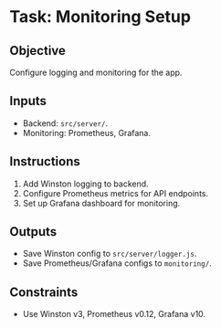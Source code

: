 # Task: Monitoring Setup
## Objective
Configure logging and monitoring for the app.

## Inputs
- Backend: `src/server/`.
- Monitoring: Prometheus, Grafana.

## Instructions
1. Add Winston logging to backend.
2. Configure Prometheus metrics for API endpoints.
3. Set up Grafana dashboard for monitoring.

## Outputs
- Save Winston config to `src/server/logger.js`.
- Save Prometheus/Grafana configs to `monitoring/`.

## Constraints
- Use Winston v3, Prometheus v0.12, Grafana v10.